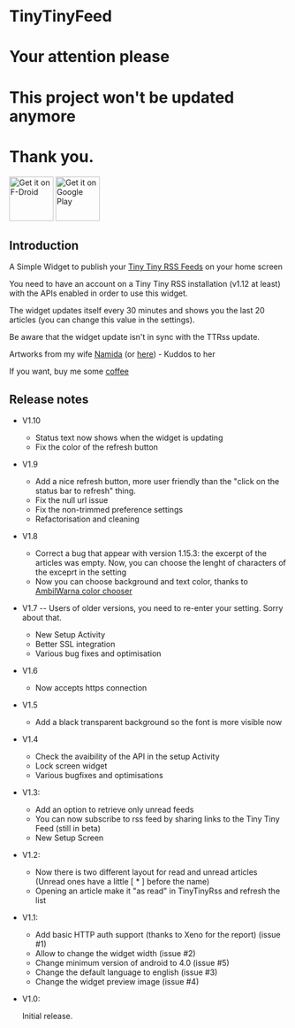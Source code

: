 TinyTinyFeed
============

# **Your attention please**
# **This project won't be updated anymore**
# **Thank you.**

[<img src="https://f-droid.org/badge/get-it-on.png" alt="Get it on F-Droid" height="80">](https://f-droid.org/packages/org.poopeeland.tinytinyfeed/)
[<img src="https://play.google.com/intl/en_us/badges/images/generic/en_badge_web_generic.png" alt="Get it on Google Play" height="80">](https://play.google.com/store/apps/details?id=org.poopeeland.tinytinyfeed)

## Introduction


A Simple Widget to publish your [Tiny Tiny RSS Feeds](http://tt-rss.org) on your home screen

You need to have an account on a Tiny Tiny RSS installation (v1.12 at least) with the APIs enabled in order to use this widget.

The widget updates itself every 30 minutes and shows you the last 20 articles (you can change this value in the settings). 

Be aware that the widget update isn't in sync with the TTRss update.

Artworks from my wife [Namida](https://www.facebook.com/NamidaArt) (or [here](http://namida-art.com)) - Kuddos to her

If you want, buy me some [coffee](https://www.paypal.com/cgi-bin/webscr?cmd=_s-xclick&hosted_button_id=TPHRD64MV2B5U)

## Release notes

* V1.10
    * Status text now shows when the widget is updating
    * Fix the color of the refresh button

* V1.9
    * Add a nice refresh button, more user friendly than the "click on the status bar to refresh" thing.
    * Fix the null url issue
    * Fix the non-trimmed preference settings
    * Refactorisation and cleaning

* V1.8
    * Correct a bug that appear with version 1.15.3: the excerpt of the articles was empty. Now, you can choose the lenght of characters of the exceprt in the setting
    * Now you can choose background and text color, thanks to [AmbilWarna color chooser](https://code.google.com/p/android-color-picker/)

* V1.7 -- Users of older versions, you need to re-enter your setting. Sorry about that.
    * New Setup Activity
    * Better SSL integration
    * Various bug fixes and optimisation

* V1.6

    * Now accepts https connection

* V1.5

    * Add a black transparent background so the font is more visible now

* V1.4

    * Check the avaibility of the API in the setup Activity
    * Lock screen widget
    * Various bugfixes and optimisations

* V1.3:

    * Add an option to retrieve only unread feeds
    * You can now subscribe to rss feed by sharing links to the Tiny Tiny Feed (still in beta)
    * New Setup Screen
    
* V1.2:
    
    * Now there is two different layout for read and unread articles (Unread ones have a little [ * ] before the name)
    * Opening an article make it "as read" in TinyTinyRss and refresh the list

* V1.1:
 
    * Add basic HTTP auth support (thanks to Xeno for the report) (issue #1)
    * Allow to change the widget width (issue #2)
    * Change minimum version of android to 4.0 (issue #5)
    * Change the default language to english (issue #3)
    * Change the widget preview image (issue #4)

* V1.0:

    Initial release.
